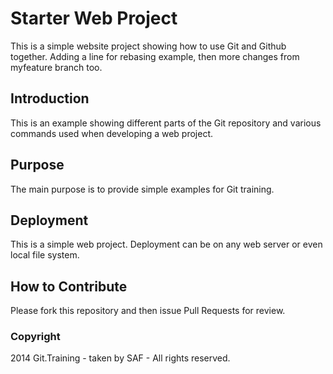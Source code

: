 # Starter Web Project

This is a simple website project showing how to use Git and Github together.  Adding a line for rebasing example, then more changes from myfeature branch too.

## Introduction

This is an example showing different parts of the Git repository and various commands used when developing a web project.

## Purpose

The main purpose is to provide simple examples for Git training.

## Deployment

This is a simple web project.  Deployment can be on any web server or even local file system.

## How to Contribute

Please fork this repository and then issue Pull Requests for review.

### Copyright

2014 Git.Training - taken by SAF - All rights reserved.